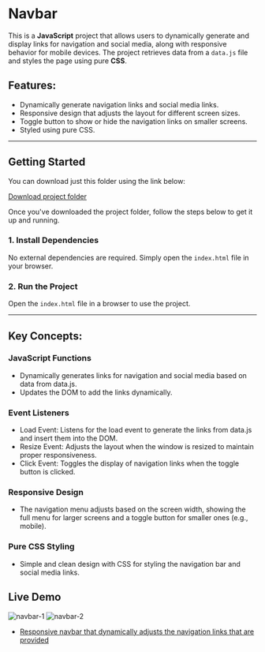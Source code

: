 # Navbar

This is a **JavaScript** project that allows users to dynamically generate and display links for navigation and social media, along with responsive behavior for mobile devices. The project retrieves data from a `data.js` file and styles the page using pure **CSS**.

## Features:
- Dynamically generate navigation links and social media links.
- Responsive design that adjusts the layout for different screen sizes.
- Toggle button to show or hide the navigation links on smaller screens.
- Styled using pure CSS.

---

## Getting Started

You can download just this folder using the link below:

[Download project folder](https://downgit.github.io/#/home?url=https://github.com/armandomzn/javascript-components/tree/main/navbar)

Once you've downloaded the project folder, follow the steps below to get it up and running.

### 1. Install Dependencies
No external dependencies are required. Simply open the `index.html` file in your browser.

### 2. Run the Project
Open the `index.html` file in a browser to use the project.

---

## Key Concepts:

### JavaScript Functions
- Dynamically generates links for navigation and social media based on data from data.js.
- Updates the DOM to add the links dynamically.

### Event Listeners
- Load Event: Listens for the load event to generate the links from data.js and insert them into the DOM.
- Resize Event: Adjusts the layout when the window is resized to maintain proper responsiveness.
- Click Event: Toggles the display of navigation links when the toggle button is clicked.

### Responsive Design
- The navigation menu adjusts based on the screen width, showing the full menu for larger screens and a toggle button for smaller ones (e.g., mobile).

### Pure CSS Styling
- Simple and clean design with CSS for styling the navigation bar and social media links.

## Live Demo
![navbar-1](https://github.com/user-attachments/assets/42ae09da-5f5f-46f5-9a76-22d341c5da4b)
![navbar-2](https://github.com/user-attachments/assets/2293eda4-0254-421f-9b48-8666c64dd8a2)
- [Responsive navbar that dynamically adjusts the navigation links that are provided](https://funny-sawine-3c5025.netlify.app/)

